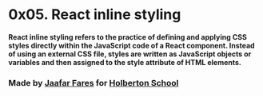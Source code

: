 # 0x05. React inline styling



#### React inline styling refers to the practice of defining and applying CSS styles directly within the JavaScript code of a React component. Instead of using an external CSS file, styles are written as JavaScript objects or variables and then assigned to the style attribute of HTML elements.





 ### Made by [Jaafar Fares](https://github.com/jaafarfares) for [Holberton School](https://www.holbertonschool.com/)
